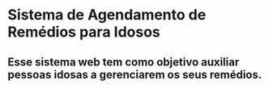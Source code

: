 # Sistema de Agendamento de Remédios para Idosos

## Esse sistema web tem como objetivo auxiliar pessoas idosas a gerenciarem os seus remédios.
